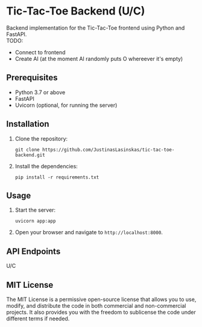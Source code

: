 # Tic-Tac-Toe Backend (U/C)

Backend implementation for the Tic-Tac-Toe frontend using Python and FastAPI.  
TODO:

- Connect to frontend
- Create AI (at the moment AI randomly puts O whereever it's empty)

## Prerequisites

- Python 3.7 or above
- FastAPI
- Uvicorn (optional, for running the server)

## Installation

1. Clone the repository:

   ```shell
   git clone https://github.com/JustinasLasinskas/tic-tac-toe-backend.git
   ```

2. Install the dependencies:

   ```shell
   pip install -r requirements.txt
   ```

## Usage

1. Start the server:

   ```shell
   uvicorn app:app
   ```

2. Open your browser and navigate to `http://localhost:8000`.

## API Endpoints

U/C

## MIT License

The MIT License is a permissive open-source license that allows you to use, modify, and distribute the code in both commercial and non-commercial projects. It also provides you with the freedom to sublicense the code under different terms if needed.
